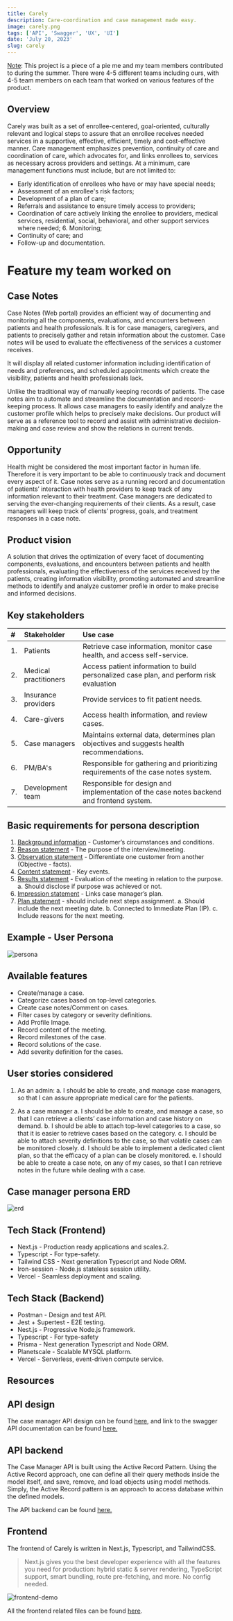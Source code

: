 ```yaml
---
title: Carely
description: Care-coordination and case management made easy.
image: carely.png
tags: ['API', 'Swagger', 'UX', 'UI']
date: 'July 20, 2023'
slug: carely
---
```


<u>Note</u>: This project is a piece of a pie me and my team members contributed to during the summer. There were 4-5 different teams including ours, with 4-5 team members on each team that worked on various features of the product.

## Overview

Carely was built as a set of enrollee-centered, goal-oriented, culturally relevant and logical steps to assure that an enrollee receives needed services in a supportive, effective, efficient, timely and cost-effective manner. Care management emphasizes prevention, continuity of care and coordination of care, which advocates for, and links enrollees to, services as necessary across providers and settings. At a minimum, care management functions must include, but are not limited to:

- Early identification of enrollees who have or may have special needs;
- Assessment of an enrollee's risk factors;
- Development of a plan of care;
- Referrals and assistance to ensure timely access to providers;
- Coordination of care actively linking the enrollee to providers, medical services, residential, social, behavioral, and other support services where needed; 6. Monitoring;
- Continuity of care; and
- Follow-up and documentation.

# Feature my team worked on

## Case Notes

Case Notes (Web portal) provides an efficient way of documenting and monitoring all the components, evaluations, and encounters between patients and health professionals. It is for case managers, caregivers, and patients to precisely gather and retain information about the customer. Case notes will be used to evaluate the effectiveness of the services a customer receives.

It will display all related customer information including identification of needs and preferences, and scheduled appointments which create the visibility, patients and health professionals lack.

Unlike the traditional way of manually keeping records of patients. The case notes aim to automate and streamline the documentation and record-keeping process. It allows case managers to easily identify and analyze the customer profile which helps to precisely make decisions. Our product will serve as a reference tool to record and assist with administrative decision-making and case review and show the relations in current trends.

## Opportunity

Health might be considered the most important factor in human life. Therefore it is very important to be able to continuously track and document every aspect of it. Case notes serve as a running record and documentation of patients’ interaction with health providers to keep track of any information relevant to their treatment. Case managers are dedicated to serving the ever-changing requirements of their clients. As a result, case managers will keep track of clients’ progress, goals, and treatment responses in a case note.

## Product vision

A solution that drives the optimization of every facet of documenting components, evaluations, and encounters between patients and health professionals, evaluating the effectiveness of the services received by the patients, creating information visibility, promoting automated and streamline methods to identify and analyze customer profile in order to make precise and informed decisions.

## Key stakeholders

| #   | Stakeholder           | Use case                                                                                 |
| :-- | :-------------------- | :--------------------------------------------------------------------------------------- |
| 1.  | Patients              | Retrieve case information, monitor case health, and access self-service.                 |
| 2.  | Medical practitioners | Access patient information to build personalized case plan, and perform risk evaluation  |
| 3.  | Insurance providers   | Provide services to fit patient needs.                                                   |
| 4.  | Care-givers           | Access health information, and review cases.                                             |
| 5.  | Case managers         | Maintains external data, determines plan objectives and suggests health recommendations. |
| 6.  | PM/BA's               | Responsible for gathering and prioritizing requirements of the case notes system.        |
| 7.  | Development team      | Responsible for design and implementation of the case notes backend and frontend system. |

## Basic requirements for persona description

1. <u>Background information</u> - Customer’s circumstances and conditions.
2. <u>Reason statement</u> - The purpose of the interview/meeting.
3. <u>Observation statement</u> - Differentiate one customer from another (Objective - facts).
4. <u>Content statement</u> - Key events.
5. <u>Results statement</u> - Evaluation of the meeting in relation to the purpose.
   a. Should disclose if purpose was achieved or not.
6. <u>Impression statement</u> - Links case manager’s plan.
7. <u>Plan statement</u> - should include next steps assignment.
   a. Should include the next meeting date.
   b. Connected to Immediate Plan (IP).
   c. Include reasons for the next meeting.

## Example - User Persona

<img src='/projects/carely/user-persona.png' alt='persona'/>

## Available features

- Create/manage a case.
- Categorize cases based on top-level categories.
- Create case notes/Comment on cases.
- Filter cases by category or severity definitions.
- Add Profile Image.
- Record content of the meeting.
- Record milestones of the case.
- Record solutions of the case.
- Add severity definition for the cases.

## User stories considered

1. As an admin:
   a. I should be able to create, and manage case managers, so that I can assure appropriate medical care for the patients.

2. As a case manager
   a. I should be able to create, and manage a case, so that I can retrieve a clients’ case information and case history on demand.
   b. I should be able to attach top-level categories to a case, so that it is easier to retrieve cases based on the category.
   c. I should be able to attach severity definitions to the case, so that volatile cases can be monitored closely.
   d. I should be able to implement a dedicated client plan, so that the efficacy of a plan can be closely monitored.
   e. I should be able to create a case note, on any of my cases, so that I can retrieve notes in the future while dealing with a case.

## Case manager persona ERD

<img src='/projects/carely/erd.png' alt='erd'/>

## Tech Stack (Frontend)

- Next.js - Production ready applications and scales.2.
- Typescript - For type-safety.
- Tailwind CSS - Next generation Typescript and Node ORM.
- Iron-session - Node.js stateless session utility.
- Vercel - Seamless deployment and scaling.

## Tech Stack (Backend)

- Postman - Design and test API.
- Jest + Supertest - E2E testing.
- Nest.js - Progressive Node.js framework.
- Typescript - For type-safety
- Prisma - Next generation Typescript and Node ORM.
- Planetscale - Scalable MYSQL platform.
- Vercel - Serverless, event-driven compute service.

## Resources

## API design

The case manager API design can be found [here](https://github.com/Boro23-wq/Case-Manager-API-Design), and link to the swagger API documentation can be found [here.](https://app.swaggerhub.com/apis-docs/Boro23-wq/case-manager/1.0#/)

## API backend

The Case Manager API is built using the Active Record Pattern. Using the Active Record approach, one can define all their query methods inside the model itself, and save, remove, and load objects using model methods. Simply, the Active Record pattern is an approach to access database within the defined models.

The API backend can be found [here.](https://github.com/Boro23-wq/casenotesweb-backend)

## Frontend

The frontend of Carely is written in Next.js, Typescript, and TailwindCSS.

> Next.js gives you the best developer experience with all the features you need for production: hybrid static & server rendering, TypeScript support, smart bundling, route pre-fetching, and more. No config needed.

<img src='/projects/carely/carely.gif' alt='frontend-demo'/>

All the frontend related files can be found [here](https://github.com/Boro23-wq/cs-673-frontend).
